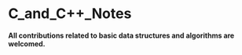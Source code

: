 # C_and_C++_Notes
**All contributions related to basic data structures and algorithms are welcomed.**
